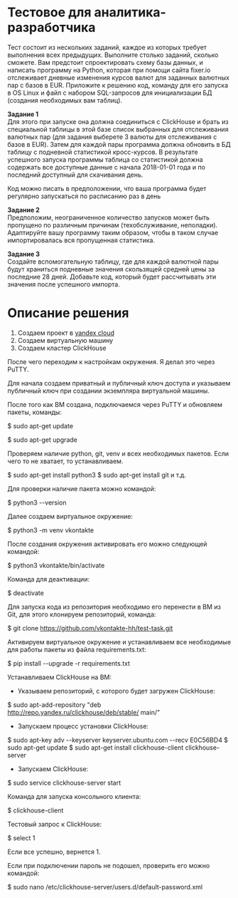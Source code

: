 # Тестовое для аналитика-разработчика

Тест состоит из нескольких заданий, каждое из которых требует выполнения всех предыдущих. Выполните столько заданий, сколько сможете.
Вам предстоит спроектировать схему базы данных, и написать программу на Python, которая при помощи сайта fixer.io отслеживает дневные изменения курсов валют для заданных валютных пар с базов в EUR.
Приложите к решению код, команду для его запуска в OS Linux и файл с набором SQL-запросов для инициализации БД (создания необходимых вам таблиц).

<b>Задание 1<br></b>
Для этого при запуске она должна соединиться с СlickHouse и брать из специальной таблицы в этой базе список выбранных для отслеживания валютных пар (для задания выберете 3 валюты для отслеживания с базов в EUR). Затем для каждой пары программа должна обновить в БД таблицу с подневной статистикой кросс-курсов. В результате успешного запуска программы таблица со статистикой должна содержать все доступные данные с начала 2018-01-01 года и по последний доступный для скачивания день.

Код можно писать в предположении, что ваша программа будет регулярно запускаться по расписанию раз в день

<b>Задание 2<br></b>
Предположим, неограниченное количество запусков может быть пропущено по различным причинам (техобслуживание, неполадки). Адаптируйте вашу программу таким образом, чтобы в таком случае импортировалась вся пропущенная статистика.

<b>Задание 3<br></b>
Создайте вспомогательную таблицу, где для каждой валютной пары будут храниться подневные значения скользящей средней цены за последние 28 дней.
Добавьте код, который будет рассчитывать эти значения после успешного импорта.

# Описание решения

1. Создаем проект в <a href="https://console.cloud.yandex.ru/" targt="_blank">yandex cloud</a>
2. Создаем виртуальную машину
3. Создаем кластер ClickHouse

После чего переходим к настройкам окружения. Я делал это через PuTTY.

Для начала создаем приватный и публичный ключ доступа и указываем публичный ключ при создании экземпляра виртуальной машины.

После того как ВМ создана, подключаемся через PuTTY и обновляем пакеты, команды:

$ sudo apt-get update

$ sudo apt-get upgrade

Проверяем наличие python, git, venv и всех необходимых пакетов. Если чего то не хватает, то устанавливаем.

$ sudo apt-get install python3
$ sudo apt-get install git
и т.д.

Для проверки наличие пакета можно командой:

$ python3 --version

Далее создаем виртуальное окружение:

$ python3 -m venv vkontakte

После создания окружения активировать его можно следующей командой:

$ python3 vkontakte/bin/activate

Команда для деактивации:

$ deactivate

Для запуска кода из репозитория необходимо его перенести в ВМ из Git, для этого клонируем репозиторий, команда:

$ git clone https://github.com/vkontakte-hh/test-task.git

Активируем виртуальное окружение и устанавливаем все необходимые для работы пакеты из файла requirements.txt:

$ pip install --upgrade -r requirements.txt

Устанавливаем ClickHouse на ВМ:

* Указываем репозиторий, с которого будет загружен ClickHouse:

$ sudo apt-add-repository "deb http://repo.yandex.ru/clickhouse/deb/stable/ main/"

* Запускаем процесс установки ClickHouse:

$ sudo apt-key adv --keyserver keyserver.ubuntu.com --recv E0C56BD4
$ sudo apt-get update
$ sudo apt-get install clickhouse-client clickhouse-server

* Запускаем ClickHouse:

$	sudo service clickhouse-server start

Команда для запуска консольного клиента:

$ clickhouse-client

Тестовый запрос к ClickHouse:

$ select 1

Если все успешно, вернется 1.

Если при подключении пароль не подошел, проверить его можно командой:

$ sudo nano /etc/clickhouse-server/users.d/default-password.xml






